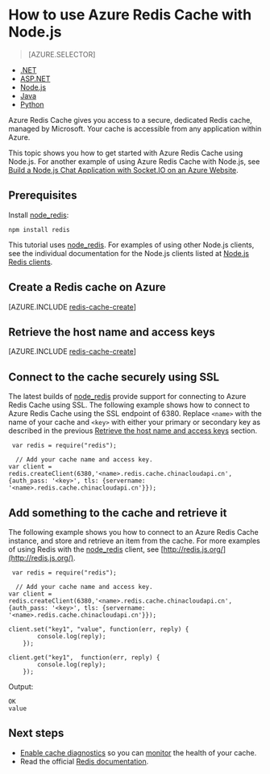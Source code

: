 <properties
    pageTitle="How to use Azure Redis Cache with Node.js | Azure"
    description="Get started with Azure Redis Cache using Node.js and node_redis."
    services="redis-cache"
    documentationcenter=""
    author="steved0x"
    manager="douge"
    editor="v-lincan" />
<tags
    ms.assetid="06fddc95-8029-4a8d-83f5-ebd5016891d9"
    ms.service="cache"
    ms.devlang="nodejs"
    ms.topic="hero-article"
    ms.tgt_pltfrm="cache-redis"
    ms.workload="tbd"
    ms.date="10/25/2016"
    wacn.date=""
    ms.author="sdanie" />

# How to use Azure Redis Cache with Node.js
> [AZURE.SELECTOR]
- [.NET](/documentation/articles/cache-dotnet-how-to-use-azure-redis-cache/)
- [ASP.NET](/documentation/articles/cache-web-app-howto/)
- [Node.js](/documentation/articles/cache-nodejs-get-started/)
- [Java](/documentation/articles/cache-java-get-started/)
- [Python](/documentation/articles/cache-python-get-started/)

Azure Redis Cache gives you access to a secure, dedicated Redis cache, managed by Microsoft. Your cache is accessible from any application within Azure.

This topic shows you how to get started with Azure Redis Cache using Node.js. For another example of using Azure Redis Cache with Node.js, see [Build a Node.js Chat Application with Socket.IO on an Azure Website](/documentation/articles/web-sites-nodejs-chat-app-socketio/).

## Prerequisites
Install [node_redis](https://github.com/mranney/node_redis):

    npm install redis

This tutorial uses [node_redis](https://github.com/mranney/node_redis). For examples of using other Node.js clients, see the individual documentation for the Node.js clients listed at [Node.js Redis clients](http://redis.io/clients#nodejs).

## Create a Redis cache on Azure
[AZURE.INCLUDE [redis-cache-create](../../includes/redis-cache-create.md)]

## Retrieve the host name and access keys
[AZURE.INCLUDE [redis-cache-create](../../includes/redis-cache-access-keys.md)]

## Connect to the cache securely using SSL
The latest builds of [node_redis](https://github.com/mranney/node_redis) provide support for connecting to Azure Redis Cache using SSL. The following example shows how to connect to Azure Redis Cache using the SSL endpoint of 6380. Replace `<name>` with the name of your cache and `<key>` with either your primary or secondary key as described in the previous [Retrieve the host name and access keys](#retrieve-the-host-name-and-access-keys) section.

     var redis = require("redis");

      // Add your cache name and access key.
    var client = redis.createClient(6380,'<name>.redis.cache.chinacloudapi.cn', {auth_pass: '<key>', tls: {servername: '<name>.redis.cache.chinacloudapi.cn'}});


## Add something to the cache and retrieve it
The following example shows you how to connect to an Azure Redis Cache instance, and store and retrieve an item from the cache. For more examples of using Redis with the [node_redis](https://github.com/mranney/node_redis) client, see [http://redis.js.org/](http://redis.js.org/).

     var redis = require("redis");

      // Add your cache name and access key.
    var client = redis.createClient(6380,'<name>.redis.cache.chinacloudapi.cn', {auth_pass: '<key>', tls: {servername: '<name>.redis.cache.chinacloudapi.cn'}});

    client.set("key1", "value", function(err, reply) {
            console.log(reply);
        });

    client.get("key1",  function(err, reply) {
            console.log(reply);
        });

Output:

    OK
    value


## Next steps
* [Enable cache diagnostics](/documentation/articles/cache-how-to-monitor/#enable-cache-diagnostics) so you can [monitor](/documentation/articles/cache-how-to-monitor/) the health of your cache.
* Read the official [Redis documentation](http://redis.io/documentation).

